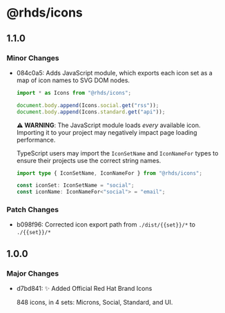 # @rhds/icons

## 1.1.0

### Minor Changes

- 084c0a5: Adds JavaScript module, which exports each icon set as a map of icon names to SVG DOM nodes.

  ```typescript
  import * as Icons from "@rhds/icons";

  document.body.append(Icons.social.get("rss"));
  document.body.append(Icons.standard.get("api"));
  ```

  **⚠️ WARNING**: The JavaScript module loads _every_ available icon. Importing it
  to your project may negatively impact page loading performance.

  TypeScript users may import the `IconSetName` and `IconNameFor` types to ensure
  their projects use the correct string names.

  ```typescript
  import type { IconSetName, IconNameFor } from "@rhds/icons";

  const iconSet: IconSetName = "social";
  const iconName: IconNameFor<"social"> = "email";
  ```

### Patch Changes

- b098f96: Corrected icon export path from `./dist/{{set}}/*` to `./{{set}}/*`

## 1.0.0

### Major Changes

- d7bd841: ✨ Added Official Red Hat Brand Icons

  848 icons, in 4 sets: Microns, Social, Standard, and UI.
